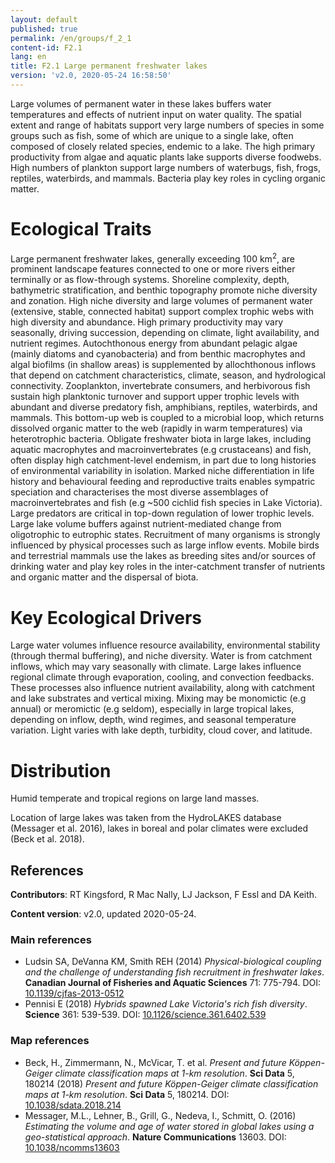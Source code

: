 ```yaml
---
layout: default
published: true
permalink: /en/groups/f_2_1
content-id: F2.1
lang: en
title: F2.1 Large permanent freshwater lakes
version: 'v2.0, 2020-05-24 16:58:50'
---
```


Large volumes of permanent water in these lakes buffers water temperatures and effects of nutrient input on water quality. The spatial extent and range of habitats support very large numbers of species in some groups such as fish, some of which are unique to a single lake, often composed of closely related species, endemic to a lake. The high primary productivity from algae and aquatic plants lake supports diverse foodwebs. High numbers of plankton support large numbers of waterbugs, fish, frogs, reptiles, waterbirds, and mammals. Bacteria play key roles in cycling organic matter.

# Ecological Traits
 
Large permanent freshwater lakes, generally exceeding 100 km<sup>2</sup>, are prominent landscape features connected to one or more rivers either terminally or as flow-through systems. Shoreline complexity, depth, bathymetric stratification, and benthic topography promote niche diversity and zonation. High niche diversity and large volumes of permanent water (extensive, stable, connected habitat) support complex trophic webs with high diversity and abundance. High primary productivity may vary seasonally, driving succession, depending on climate, light availability, and nutrient regimes. Autochthonous energy from abundant pelagic algae (mainly diatoms and cyanobacteria) and from benthic macrophytes and algal biofilms (in shallow areas) is supplemented by allochthonous inflows that depend on catchment characteristics, climate, season, and hydrological connectivity. Zooplankton, invertebrate consumers, and herbivorous fish sustain high planktonic turnover and support upper trophic levels with abundant and diverse predatory fish, amphibians, reptiles, waterbirds, and mammals. This bottom-up web is coupled to a microbial loop, which returns dissolved organic matter to the web (rapidly in warm temperatures) via heterotrophic bacteria. Obligate freshwater biota in large lakes, including aquatic macrophytes and macroinvertebrates (e.g crustaceans) and fish, often display high catchment-level endemism, in part due to long histories of environmental variability in isolation. Marked niche differentiation in life history and behavioural feeding and reproductive traits enables sympatric speciation and characterises the most diverse assemblages of macroinvertebrates and fish (e.g ~500 cichlid fish species in Lake Victoria). Large predators are critical in top-down regulation of lower trophic levels. Large lake volume buffers against nutrient-mediated change from oligotrophic to eutrophic states. Recruitment of many organisms is strongly influenced by physical processes such as large inflow events. Mobile birds and terrestrial mammals use the lakes as breeding sites and/or sources of drinking water and play key roles in the inter-catchment transfer of nutrients and organic matter and the dispersal of biota.
 
# Key Ecological Drivers
 
Large water volumes influence resource availability, environmental stability (through thermal buffering), and niche diversity. Water is from catchment inflows, which may vary seasonally with climate. Large lakes influence regional climate through evaporation, cooling, and convection feedbacks. These processes also influence nutrient availability, along with catchment and lake substrates and vertical mixing. Mixing may be monomictic (e.g annual) or meromictic (e.g seldom), especially in large tropical lakes, depending on inflow, depth, wind regimes, and seasonal temperature variation. Light varies with lake depth, turbidity, cloud cover, and latitude.
 
# Distribution
 
Humid temperate and tropical regions on large land masses.

Location of large lakes was taken from the HydroLAKES database (Messager et al. 2016), lakes in boreal and polar climates were excluded (Beck et al. 2018).

## References

**Contributors**: RT Kingsford, R Mac Nally, LJ Jackson, F Essl and DA Keith.

**Content version**: v2.0, updated 2020-05-24.

### Main references
* Ludsin SA, DeVanna KM, Smith REH  (2014) *Physical-biological coupling and the challenge of understanding fish recruitment in freshwater lakes*. **Canadian Journal of Fisheries and Aquatic Sciences** 71: 775-794. DOI: [10.1139/cjfas-2013-0512](http://doi.org/10.1139/cjfas-2013-0512)
* Pennisi E  (2018) *Hybrids spawned Lake Victoria's rich fish diversity*. **Science** 361: 539-539. DOI: [10.1126/science.361.6402.539](http://doi.org/10.1126/science.361.6402.539)

### Map references
* Beck, H., Zimmermann, N., McVicar, T. et al. *Present and future Köppen-Geiger climate classification maps at 1-km resolution*. **Sci Data** 5, 180214  (2018) *Present and future Köppen-Geiger climate classification maps at 1-km resolution*. **Sci Data** 5, 180214. DOI: [10.1038/sdata.2018.214](http://doi.org/10.1038/sdata.2018.214)
* Messager, M.L., Lehner, B., Grill, G., Nedeva, I., Schmitt, O.  (2016) *Estimating the volume and age of water stored in global lakes using a geo-statistical approach*. **Nature Communications** 13603. DOI: [10.1038/ncomms13603](http://doi.org/10.1038/ncomms13603)
